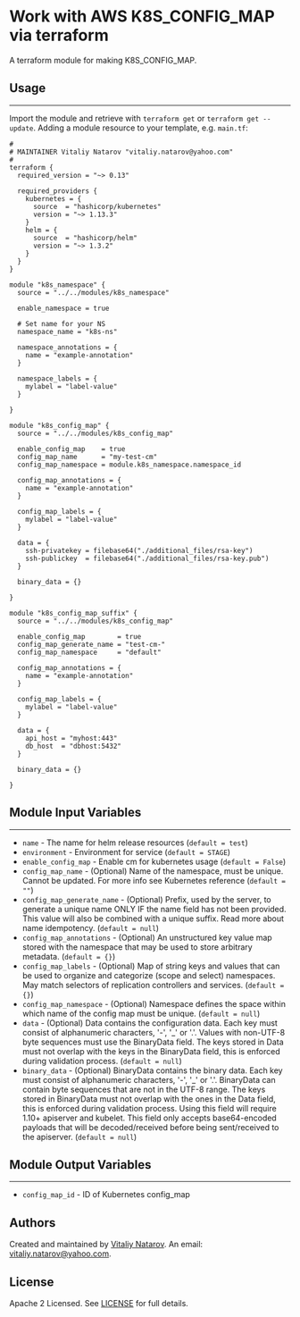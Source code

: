 # Work with AWS K8S_CONFIG_MAP via terraform

A terraform module for making K8S_CONFIG_MAP.


## Usage
----------------------
Import the module and retrieve with ```terraform get``` or ```terraform get --update```. Adding a module resource to your template, e.g. `main.tf`:

```
#
# MAINTAINER Vitaliy Natarov "vitaliy.natarov@yahoo.com"
#
terraform {
  required_version = "~> 0.13"

  required_providers {
    kubernetes = {
      source  = "hashicorp/kubernetes"
      version = "~> 1.13.3"
    }
    helm = {
      source  = "hashicorp/helm"
      version = "~> 1.3.2"
    }
  }
}

module "k8s_namespace" {
  source = "../../modules/k8s_namespace"

  enable_namespace = true

  # Set name for your NS
  namespace_name = "k8s-ns"

  namespace_annotations = {
    name = "example-annotation"
  }

  namespace_labels = {
    mylabel = "label-value"
  }

}

module "k8s_config_map" {
  source = "../../modules/k8s_config_map"

  enable_config_map    = true
  config_map_name      = "my-test-cm"
  config_map_namespace = module.k8s_namespace.namespace_id

  config_map_annotations = {
    name = "example-annotation"
  }

  config_map_labels = {
    mylabel = "label-value"
  }

  data = {
    ssh-privatekey = filebase64("./additional_files/rsa-key")
    ssh-publickey  = filebase64("./additional_files/rsa-key.pub")
  }

  binary_data = {}

}

module "k8s_config_map_suffix" {
  source = "../../modules/k8s_config_map"

  enable_config_map        = true
  config_map_generate_name = "test-cm-"
  config_map_namespace     = "default"

  config_map_annotations = {
    name = "example-annotation"
  }

  config_map_labels = {
    mylabel = "label-value"
  }

  data = {
    api_host = "myhost:443"
    db_host  = "dbhost:5432"
  }

  binary_data = {}

}

```

## Module Input Variables
----------------------
- `name` - The name for helm release resources (`default = test`)
- `environment` - Environment for service (`default = STAGE`)
- `enable_config_map` - Enable cm for kubernetes usage (`default = False`)
- `config_map_name` - (Optional) Name of the namespace, must be unique. Cannot be updated. For more info see Kubernetes reference (`default = ""`)
- `config_map_generate_name` - (Optional) Prefix, used by the server, to generate a unique name ONLY IF the name field has not been provided. This value will also be combined with a unique suffix. Read more about name idempotency. (`default = null`)
- `config_map_annotations` - (Optional) An unstructured key value map stored with the namespace that may be used to store arbitrary metadata. (`default = {}`)
- `config_map_labels` - (Optional) Map of string keys and values that can be used to organize and categorize (scope and select) namespaces. May match selectors of replication controllers and services. (`default = {}`)
- `config_map_namespace` - (Optional) Namespace defines the space within which name of the config map must be unique. (`default = null`)
- `data` - (Optional) Data contains the configuration data. Each key must consist of alphanumeric characters, '-', '_' or '.'. Values with non-UTF-8 byte sequences must use the BinaryData field. The keys stored in Data must not overlap with the keys in the BinaryData field, this is enforced during validation process. (`default = null`)
- `binary_data` - (Optional) BinaryData contains the binary data. Each key must consist of alphanumeric characters, '-', '_' or '.'. BinaryData can contain byte sequences that are not in the UTF-8 range. The keys stored in BinaryData must not overlap with the ones in the Data field, this is enforced during validation process. Using this field will require 1.10+ apiserver and kubelet. This field only accepts base64-encoded payloads that will be decoded/received before being sent/received to the apiserver. (`default = null`)

## Module Output Variables
----------------------
- `config_map_id` - ID of Kubernetes config_map


## Authors

Created and maintained by [Vitaliy Natarov](https://github.com/SebastianUA). An email: [vitaliy.natarov@yahoo.com](vitaliy.natarov@yahoo.com).

## License

Apache 2 Licensed. See [LICENSE](https://github.com/SebastianUA/terraform/blob/master/LICENSE) for full details.
